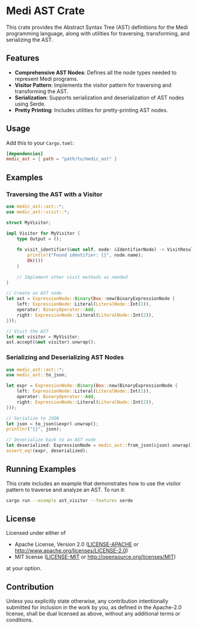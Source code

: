 # Medi AST Crate

This crate provides the Abstract Syntax Tree (AST) definitions for the Medi programming language, along with utilities for traversing, transforming, and serializing the AST.

## Features

- **Comprehensive AST Nodes**: Defines all the node types needed to represent Medi programs.
- **Visitor Pattern**: Implements the visitor pattern for traversing and transforming the AST.
- **Serialization**: Supports serialization and deserialization of AST nodes using Serde.
- **Pretty Printing**: Includes utilities for pretty-printing AST nodes.

## Usage

Add this to your `Cargo.toml`:

```toml
[dependencies]
medic_ast = { path = "path/to/medic_ast" }
```

## Examples

### Traversing the AST with a Visitor

```rust
use medic_ast::ast::*;
use medic_ast::visit::*;

struct MyVisitor;

impl Visitor for MyVisitor {
    type Output = ();
    
    fn visit_identifier(&mut self, node: &IdentifierNode) -> VisitResult<()> {
        println!("Found identifier: {}", node.name);
        Ok(())
    }
    
    // Implement other visit methods as needed
}

// Create an AST node
let ast = ExpressionNode::Binary(Box::new(BinaryExpressionNode {
    left: ExpressionNode::Literal(LiteralNode::Int(1)),
    operator: BinaryOperator::Add,
    right: ExpressionNode::Literal(LiteralNode::Int(2)),
}));

// Visit the AST
let mut visitor = MyVisitor;
ast.accept(&mut visitor).unwrap();
```

### Serializing and Deserializing AST Nodes

```rust
use medic_ast::ast::*;
use medic_ast::to_json;

let expr = ExpressionNode::Binary(Box::new(BinaryExpressionNode {
    left: ExpressionNode::Literal(LiteralNode::Int(1)),
    operator: BinaryOperator::Add,
    right: ExpressionNode::Literal(LiteralNode::Int(2)),
}));

// Serialize to JSON
let json = to_json(&expr).unwrap();
println!("{}", json);

// Deserialize back to an AST node
let deserialized: ExpressionNode = medic_ast::from_json(&json).unwrap();
assert_eq!(expr, deserialized);
```

## Running Examples

This crate includes an example that demonstrates how to use the visitor pattern to traverse and analyze an AST. To run it:

```bash
cargo run --example ast_visitor --features serde
```

## License

Licensed under either of

 * Apache License, Version 2.0
   ([LICENSE-APACHE](LICENSE-APACHE) or http://www.apache.org/licenses/LICENSE-2.0)
 * MIT license
   ([LICENSE-MIT](LICENSE-MIT) or http://opensource.org/licenses/MIT)

at your option.

## Contribution

Unless you explicitly state otherwise, any contribution intentionally submitted
for inclusion in the work by you, as defined in the Apache-2.0 license, shall be
dual licensed as above, without any additional terms or conditions.
